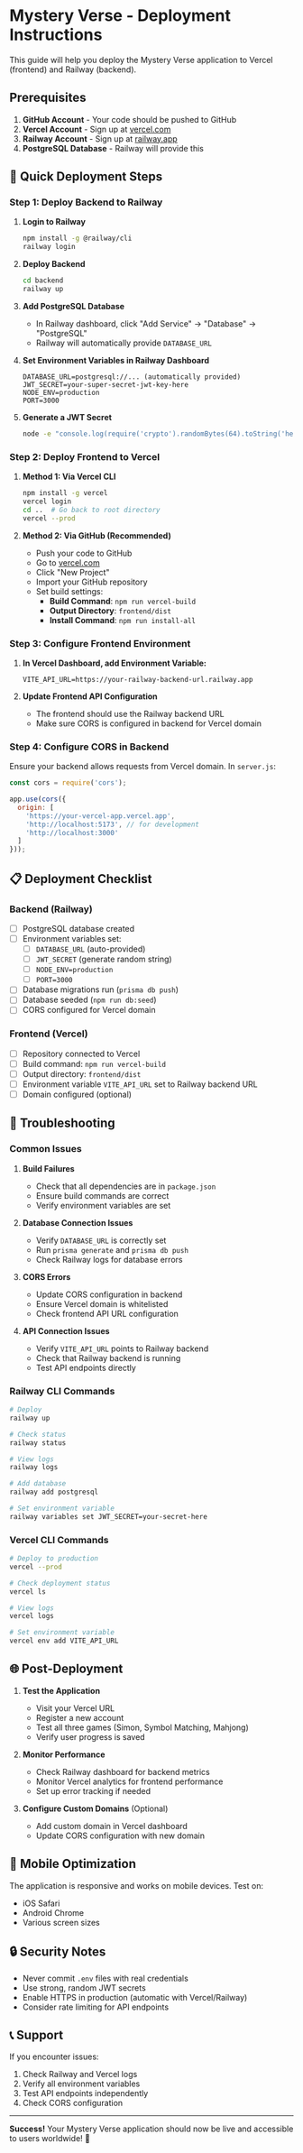 # Mystery Verse - Deployment Instructions

This guide will help you deploy the Mystery Verse application to Vercel (frontend) and Railway (backend).

## Prerequisites

1. **GitHub Account** - Your code should be pushed to GitHub
2. **Vercel Account** - Sign up at [vercel.com](https://vercel.com)
3. **Railway Account** - Sign up at [railway.app](https://railway.app)
4. **PostgreSQL Database** - Railway will provide this

## 🚀 Quick Deployment Steps

### Step 1: Deploy Backend to Railway

1. **Login to Railway**
   ```bash
   npm install -g @railway/cli
   railway login
   ```

2. **Deploy Backend**
   ```bash
   cd backend
   railway up
   ```

3. **Add PostgreSQL Database**
   - In Railway dashboard, click "Add Service" → "Database" → "PostgreSQL"
   - Railway will automatically provide `DATABASE_URL`

4. **Set Environment Variables in Railway Dashboard**
   ```env
   DATABASE_URL=postgresql://... (automatically provided)
   JWT_SECRET=your-super-secret-jwt-key-here
   NODE_ENV=production
   PORT=3000
   ```

5. **Generate a JWT Secret**
   ```bash
   node -e "console.log(require('crypto').randomBytes(64).toString('hex'))"
   ```

### Step 2: Deploy Frontend to Vercel

1. **Method 1: Via Vercel CLI**
   ```bash
   npm install -g vercel
   vercel login
   cd ..  # Go back to root directory
   vercel --prod
   ```

2. **Method 2: Via GitHub (Recommended)**
   - Push your code to GitHub
   - Go to [vercel.com](https://vercel.com)
   - Click "New Project"
   - Import your GitHub repository
   - Set build settings:
     - **Build Command**: `npm run vercel-build`
     - **Output Directory**: `frontend/dist`
     - **Install Command**: `npm run install-all`

### Step 3: Configure Frontend Environment

1. **In Vercel Dashboard, add Environment Variable:**
   ```env
   VITE_API_URL=https://your-railway-backend-url.railway.app
   ```

2. **Update Frontend API Configuration**
   - The frontend should use the Railway backend URL
   - Make sure CORS is configured in backend for Vercel domain

### Step 4: Configure CORS in Backend

Ensure your backend allows requests from Vercel domain. In `server.js`:

```javascript
const cors = require('cors');

app.use(cors({
  origin: [
    'https://your-vercel-app.vercel.app',
    'http://localhost:5173', // for development
    'http://localhost:3000'
  ]
}));
```

## 📋 Deployment Checklist

### Backend (Railway)
- [ ] PostgreSQL database created
- [ ] Environment variables set:
  - [ ] `DATABASE_URL` (auto-provided)
  - [ ] `JWT_SECRET` (generate random string)
  - [ ] `NODE_ENV=production`
  - [ ] `PORT=3000`
- [ ] Database migrations run (`prisma db push`)
- [ ] Database seeded (`npm run db:seed`)
- [ ] CORS configured for Vercel domain

### Frontend (Vercel)
- [ ] Repository connected to Vercel
- [ ] Build command: `npm run vercel-build`
- [ ] Output directory: `frontend/dist`
- [ ] Environment variable `VITE_API_URL` set to Railway backend URL
- [ ] Domain configured (optional)

## 🔧 Troubleshooting

### Common Issues

1. **Build Failures**
   - Check that all dependencies are in `package.json`
   - Ensure build commands are correct
   - Verify environment variables are set

2. **Database Connection Issues**
   - Verify `DATABASE_URL` is correctly set
   - Run `prisma generate` and `prisma db push`
   - Check Railway logs for database errors

3. **CORS Errors**
   - Update CORS configuration in backend
   - Ensure Vercel domain is whitelisted
   - Check frontend API URL configuration

4. **API Connection Issues**
   - Verify `VITE_API_URL` points to Railway backend
   - Check that Railway backend is running
   - Test API endpoints directly

### Railway CLI Commands

```bash
# Deploy
railway up

# Check status
railway status

# View logs
railway logs

# Add database
railway add postgresql

# Set environment variable
railway variables set JWT_SECRET=your-secret-here
```

### Vercel CLI Commands

```bash
# Deploy to production
vercel --prod

# Check deployment status
vercel ls

# View logs
vercel logs

# Set environment variable
vercel env add VITE_API_URL
```

## 🌐 Post-Deployment

1. **Test the Application**
   - Visit your Vercel URL
   - Register a new account
   - Test all three games (Simon, Symbol Matching, Mahjong)
   - Verify user progress is saved

2. **Monitor Performance**
   - Check Railway dashboard for backend metrics
   - Monitor Vercel analytics for frontend performance
   - Set up error tracking if needed

3. **Configure Custom Domains** (Optional)
   - Add custom domain in Vercel dashboard
   - Update CORS configuration with new domain

## 📱 Mobile Optimization

The application is responsive and works on mobile devices. Test on:
- iOS Safari
- Android Chrome
- Various screen sizes

## 🔒 Security Notes

- Never commit `.env` files with real credentials
- Use strong, random JWT secrets
- Enable HTTPS in production (automatic with Vercel/Railway)
- Consider rate limiting for API endpoints

## 📞 Support

If you encounter issues:
1. Check Railway and Vercel logs
2. Verify all environment variables
3. Test API endpoints independently
4. Check CORS configuration

---

**Success!** Your Mystery Verse application should now be live and accessible to users worldwide! 🎉